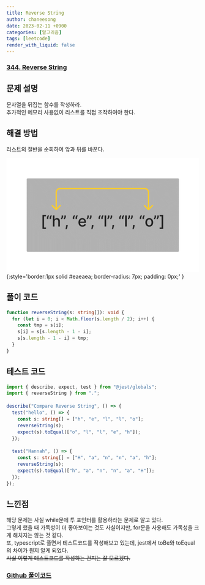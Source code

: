 ```yaml
---
title: Reverse String
author: chaneesong
date: 2023-02-11 +0900
categories: [알고리즘]
tags: [leetcode]
render_with_liquid: false
---
```


### [344. Reverse String](https://leetcode.com/problems/reverse-string)

## 문제 설명

문자열을 뒤집는 함수를 작성하라.  
추가적인 메모리 사용없이 리스트를 직접 조작하여야 한다.

## 해결 방법

리스트의 절반을 순회하여 앞과 뒤를 바꾼다.

![reverse-string](/assets/img/reverse-string.gif){:style='border:1px solid #eaeaea; border-radius: 7px; padding: 0px;' }

## 풀이 코드

```typescript
function reverseString(s: string[]): void {
  for (let i = 0; i < Math.floor(s.length / 2); i++) {
    const tmp = s[i];
    s[i] = s[s.length - 1 - i];
    s[s.length - 1 - i] = tmp;
  }
}
```

## 테스트 코드

```typescript
import { describe, expect, test } from "@jest/globals";
import { reverseString } from ".";

describe("Compare Reverse String", () => {
  test("hello", () => {
    const s: string[] = ["h", "e", "l", "l", "o"];
    reverseString(s);
    expect(s).toEqual(["o", "l", "l", "e", "h"]);
  });

  test("Hannah", () => {
    const s: string[] = ["H", "a", "n", "n", "a", "h"];
    reverseString(s);
    expect(s).toEqual(["h", "a", "n", "n", "a", "H"]);
  });
});
```

## 느낀점

해당 문제는 사실 while문에 투 포인터를 활용하라는 문제로 알고 있다.  
그렇게 했을 때 가독성이 더 좋아보이는 것도 사실이지만, for문을 사용해도 가독성을 크게 해치지는 않는 것 같다.  
또, typescript로 풀면서 테스트코드를 작성해보고 있는데, jest에서 toBe와 toEqual의 차이가 뭔지 알게 되었다.  
~~사실 이렇게 테스트코드를 작성하는 건지는 잘 모르겠다.~~

### [Github 풀이코드](https://github.com/chaneesong/algorithm/tree/main/typescript/String-Manipulation/reverse-string)
